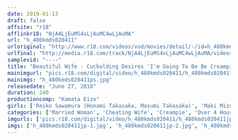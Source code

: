 ```yaml
---
date: 2019-01-13
draft: false
affsite: "r18"
afflinkr18: "NjA4LjEuMS4xLjAuMC4wLjAuMA"
url: "h_480kmds020411"
urloriginal: "http://www.r18.com/videos/vod/movies/detail/-/id=h_480kmds020411"
urlfinal: "http://media.r18.com/track/NjA4LjEuMS4xLjAuMC4wLjAuMA/videos/vod/movies/detail/-/id=h_480kmds020411"
samplevid: "----"
title: "Beautiful Wife - Cuckolding Desires 'I'm Going To Be Be Creampied By A Stranger, Dear'"
mainimgurl: "pics.r18.com/digital/video/h_480kmds020411/h_480kmds020411ps.jpg"
mainimgs: "h_480kmds020411ps.jpg"
releasedate: "June 27, 2018"
duration: 240
productioncomp: "Kamata Eizo"
girls: ['Reiko Sawamura (Honami Takasaka, Masumi Takasaka)', 'Maki Mizusawa', 'Nozomi Mashiro', 'Anna Moriyama', 'Kana Aizawa', 'Waka Ninomiya']
categories: ['Married Woman', 'Cheating Wife', 'Creampie', 'Over 4 Hours']
imgurls: ['pics.r18.com/digital/video/h_480kmds020411/h_480kmds020411jp-1.jpg', 'pics.r18.com/digital/video/h_480kmds020411/h_480kmds020411jp-2.jpg', 'pics.r18.com/digital/video/h_480kmds020411/h_480kmds020411jp-3.jpg', 'pics.r18.com/digital/video/h_480kmds020411/h_480kmds020411jp-4.jpg', 'pics.r18.com/digital/video/h_480kmds020411/h_480kmds020411jp-5.jpg', 'pics.r18.com/digital/video/h_480kmds020411/h_480kmds020411jp-6.jpg', 'pics.r18.com/digital/video/h_480kmds020411/h_480kmds020411jp-7.jpg', 'pics.r18.com/digital/video/h_480kmds020411/h_480kmds020411jp-8.jpg', 'pics.r18.com/digital/video/h_480kmds020411/h_480kmds020411jp-9.jpg', 'pics.r18.com/digital/video/h_480kmds020411/h_480kmds020411jp-10.jpg', 'pics.r18.com/digital/video/h_480kmds020411/h_480kmds020411jp-11.jpg', 'pics.r18.com/digital/video/h_480kmds020411/h_480kmds020411jp-12.jpg', 'pics.r18.com/digital/video/h_480kmds020411/h_480kmds020411jp-13.jpg', 'pics.r18.com/digital/video/h_480kmds020411/h_480kmds020411jp-14.jpg', 'pics.r18.com/digital/video/h_480kmds020411/h_480kmds020411jp-15.jpg', 'pics.r18.com/digital/video/h_480kmds020411/h_480kmds020411jp-16.jpg', 'pics.r18.com/digital/video/h_480kmds020411/h_480kmds020411jp-17.jpg', 'pics.r18.com/digital/video/h_480kmds020411/h_480kmds020411jp-18.jpg', 'pics.r18.com/digital/video/h_480kmds020411/h_480kmds020411jp-19.jpg', 'pics.r18.com/digital/video/h_480kmds020411/h_480kmds020411jp-20.jpg']
imgs: ['h_480kmds020411jp-1.jpg', 'h_480kmds020411jp-2.jpg', 'h_480kmds020411jp-3.jpg', 'h_480kmds020411jp-4.jpg', 'h_480kmds020411jp-5.jpg', 'h_480kmds020411jp-6.jpg', 'h_480kmds020411jp-7.jpg', 'h_480kmds020411jp-8.jpg', 'h_480kmds020411jp-9.jpg', 'h_480kmds020411jp-10.jpg', 'h_480kmds020411jp-11.jpg', 'h_480kmds020411jp-12.jpg', 'h_480kmds020411jp-13.jpg', 'h_480kmds020411jp-14.jpg', 'h_480kmds020411jp-15.jpg', 'h_480kmds020411jp-16.jpg', 'h_480kmds020411jp-17.jpg', 'h_480kmds020411jp-18.jpg', 'h_480kmds020411jp-19.jpg', 'h_480kmds020411jp-20.jpg']
---
```

